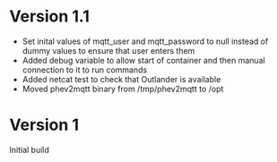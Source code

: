 # Version 1.1
* Set inital values of mqtt_user and mqtt_password to null instead of dummy values to ensure that user enters them
* Added debug variable to allow start of container and then manual connection to it to run commands
* Added netcat test to check that Outlander is available
* Moved phev2mqtt binary from /tmp/phev2mqtt to /opt

# Version 1
Initial build
